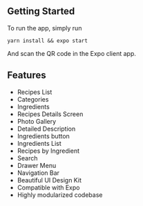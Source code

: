 
## Getting Started
To run the app, simply run

``` yarn install && expo start ```

And scan the QR code in the Expo client app.



## Features
- Recipes List
- Categories
- Ingredients
- Recipes Details Screen
- Photo Gallery
- Detailed Description
- Ingredients button
- Ingredients List
- Recipes by Ingredient
- Search
- Drawer Menu
- Navigation Bar
- Beautiful UI Design Kit
- Compatible with Expo
- Highly modularized codebase

